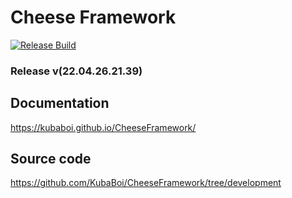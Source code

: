 # Cheese Framework

[![Release Build](https://github.com/KubaBoi/CheeseFramework/actions/workflows/realeaseDate.yml/badge.svg?branch=main)](https://github.com/KubaBoi/CheeseFramework/actions/workflows/realeaseDate.yml)

### Release v(22.04.26.21.39)

## Documentation

https://kubaboi.github.io/CheeseFramework/

## Source code

https://github.com/KubaBoi/CheeseFramework/tree/development